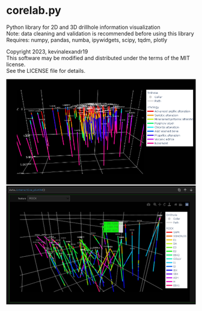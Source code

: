 # corelab.py

Python library for 2D and 3D drillhole information visualization\
Note: data cleaning and validation is recommended before using this library\
Requires: numpy, pandas, numba, ipywidgets, scipy, tqdm, plotly

Copyright 2023, kevinalexandr19\
This software may be modified and distributed under the terms of the MIT license.\
See the LICENSE file for details.

<img src="resources/example1.png" width="1000px">
<img src="resources/example2.png" width="1000px">
